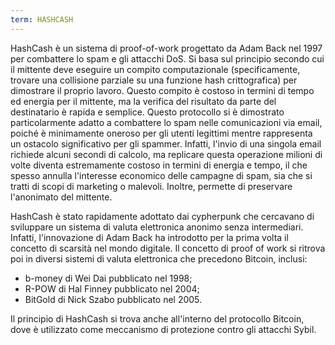 ```yaml
---
term: HASHCASH
---
```


HashCash è un sistema di proof-of-work progettato da Adam Back nel 1997 per combattere lo spam e gli attacchi DoS. Si basa sul principio secondo cui il mittente deve eseguire un compito computazionale (specificamente, trovare una collisione parziale su una funzione hash crittografica) per dimostrare il proprio lavoro. Questo compito è costoso in termini di tempo ed energia per il mittente, ma la verifica del risultato da parte del destinatario è rapida e semplice. Questo protocollo si è dimostrato particolarmente adatto a combattere lo spam nelle comunicazioni via email, poiché è minimamente oneroso per gli utenti legittimi mentre rappresenta un ostacolo significativo per gli spammer. Infatti, l'invio di una singola email richiede alcuni secondi di calcolo, ma replicare questa operazione milioni di volte diventa estremamente costoso in termini di energia e tempo, il che spesso annulla l'interesse economico delle campagne di spam, sia che si tratti di scopi di marketing o malevoli. Inoltre, permette di preservare l'anonimato del mittente.

HashCash è stato rapidamente adottato dai cypherpunk che cercavano di sviluppare un sistema di valuta elettronica anonimo senza intermediari. Infatti, l'innovazione di Adam Back ha introdotto per la prima volta il concetto di scarsità nel mondo digitale. Il concetto di proof of work si ritrova poi in diversi sistemi di valuta elettronica che precedono Bitcoin, inclusi:
* b-money di Wei Dai pubblicato nel 1998;
* R-POW di Hal Finney pubblicato nel 2004;
* BitGold di Nick Szabo pubblicato nel 2005.

Il principio di HashCash si trova anche all'interno del protocollo Bitcoin, dove è utilizzato come meccanismo di protezione contro gli attacchi Sybil.